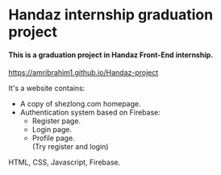 # Handaz internship graduation project

#### This is a graduation project in Handaz Front-End internship.

https://amribrahim1.github.io/Handaz-project

It's a website contains:
* A copy of shezlong.com homepage.
* Authentication system based on Firebase:
  * Register page.
  * Login page.
  * Profile page.<br/>
(Try register and login)

HTML, CSS, Javascript, Firebase.
